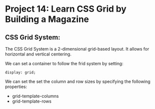 # Project 14: Learn CSS Grid by Building a Magazine

## CSS Grid System:
The CSS Grid System is a 2-dimensional grid-based layout. It allows for horizontal and vertical centering.

We can set a container to follow the frid system by setting:

    display: grid;

We can set the set the column and row sizes by specifying the following properties:

- grid-template-columns
- grid-template-rows